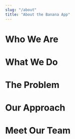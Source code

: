 ```yaml
---
slug: "/about"
title: "About the Banana App"
---
```


# Who We Are

# What We Do

# The Problem

# Our Approach

# Meet Our Team